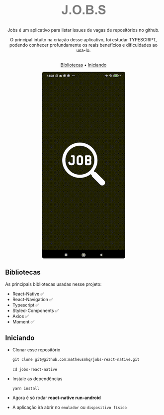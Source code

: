 <p align="center">
  <a href="#">
        <img src="/src/assets/images/logo.png" alt="J.O.B.S" title="J.O.B.S" />
	</a>
</p>

#

<p align="center">
    Jobs é um aplicativo para listar issues de vagas de repositórios no github.
</p>

<p align="center">
    O principal intuito na criação desse aplicativo, foi estudar TYPESCRIPT, podendo conhecer profundamente os reais benefícios e dificuldades ao usa-lo.
</p>

##

<p align="center">
    <a href="#bibliotecas">Bibliotecas</a> •
    <a href="#iniciando">Iniciando</a>
</p>

<p align="center">
    <img style="border-radius: 5px" src="src/assets/images/demo.gif" alt="J.O.B.S">
</p>

## Bibliotecas

As principais bibliotecas usadas nesse projeto:

- React-Native :white_check_mark:
- React-Navigation :white_check_mark:
- Typescript :white_check_mark:
- Styled-Components :white_check_mark:
- Axios :white_check_mark:
- Moment :white_check_mark:

## Iniciando

- Clonar esse repositório

  ```
  git clone git@github.com:matheusmhq/jobs-react-native.git

  cd jobs-react-native
  ```

- Instale as dependências

  ```
  yarn install
  ```

- Agora é só rodar **react-native run-android**

- A aplicação irá abrir no `emulador` ou `dispositivo físico`

